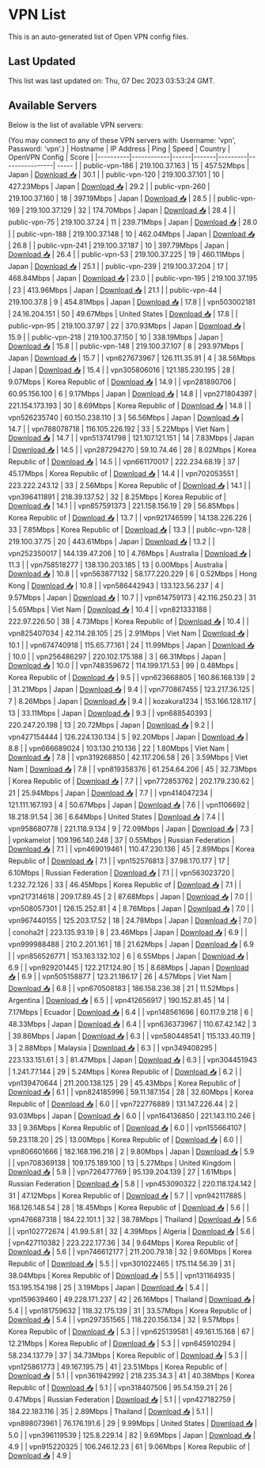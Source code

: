 # VPN List

This is an auto-generated list of Open VPN config files.

## Last Updated

This list was last updated on: Thu, 07 Dec 2023 03:53:24 GMT.

## Available Servers

Below is the list of available VPN servers:

(You may connect to any of these VPN servers with: Username: 'vpn', Password: 'vpn'.)
| Hostname | IP Address | Ping | Speed | Country | OpenVPN Config | Score |
|----------|------------|------|-------|---------|----------------| ----- |
| public-vpn-186 | 219.100.37.163 | 15 | 457.52Mbps | Japan | [Download 📥](./configs/server_0_JP.ovpn) | 30.1 |
| public-vpn-120 | 219.100.37.101 | 10 | 427.23Mbps | Japan | [Download 📥](./configs/server_1_JP.ovpn) | 29.2 |
| public-vpn-260 | 219.100.37.160 | 18 | 397.19Mbps | Japan | [Download 📥](./configs/server_2_JP.ovpn) | 28.5 |
| public-vpn-169 | 219.100.37.129 | 32 | 174.70Mbps | Japan | [Download 📥](./configs/server_3_JP.ovpn) | 28.4 |
| public-vpn-75 | 219.100.37.24 | 11 | 239.71Mbps | Japan | [Download 📥](./configs/server_4_JP.ovpn) | 28.0 |
| public-vpn-188 | 219.100.37.148 | 10 | 462.04Mbps | Japan | [Download 📥](./configs/server_5_JP.ovpn) | 26.8 |
| public-vpn-241 | 219.100.37.187 | 10 | 397.79Mbps | Japan | [Download 📥](./configs/server_6_JP.ovpn) | 26.4 |
| public-vpn-53 | 219.100.37.225 | 19 | 460.11Mbps | Japan | [Download 📥](./configs/server_7_JP.ovpn) | 25.1 |
| public-vpn-239 | 219.100.37.204 | 17 | 468.84Mbps | Japan | [Download 📥](./configs/server_8_JP.ovpn) | 23.0 |
| public-vpn-195 | 219.100.37.195 | 23 | 413.96Mbps | Japan | [Download 📥](./configs/server_9_JP.ovpn) | 21.1 |
| public-vpn-44 | 219.100.37.8 | 9 | 454.81Mbps | Japan | [Download 📥](./configs/server_10_JP.ovpn) | 17.8 |
| vpn503002181 | 24.16.204.151 | 50 | 49.67Mbps | United States | [Download 📥](./configs/server_11_US.ovpn) | 17.8 |
| public-vpn-95 | 219.100.37.97 | 22 | 370.93Mbps | Japan | [Download 📥](./configs/server_12_JP.ovpn) | 15.9 |
| public-vpn-218 | 219.100.37.150 | 10 | 338.19Mbps | Japan | [Download 📥](./configs/server_13_JP.ovpn) | 15.8 |
| public-vpn-148 | 219.100.37.107 | 8 | 293.97Mbps | Japan | [Download 📥](./configs/server_14_JP.ovpn) | 15.7 |
| vpn627673967 | 126.111.35.91 | 4 | 38.56Mbps | Japan | [Download 📥](./configs/server_15_JP.ovpn) | 15.4 |
| vpn305806016 | 121.185.230.195 | 28 | 9.07Mbps | Korea Republic of | [Download 📥](./configs/server_16_KR.ovpn) | 14.9 |
| vpn281890706 | 60.95.156.100 | 6 | 9.17Mbps | Japan | [Download 📥](./configs/server_17_JP.ovpn) | 14.8 |
| vpn271804397 | 221.154.173.193 | 30 | 8.69Mbps | Korea Republic of | [Download 📥](./configs/server_18_KR.ovpn) | 14.8 |
| vpn526235740 | 60.150.238.110 | 3 | 56.56Mbps | Japan | [Download 📥](./configs/server_19_JP.ovpn) | 14.7 |
| vpn788078718 | 116.105.226.192 | 33 | 5.22Mbps | Viet Nam | [Download 📥](./configs/server_20_VN.ovpn) | 14.7 |
| vpn513741798 | 121.107.121.151 | 14 | 7.83Mbps | Japan | [Download 📥](./configs/server_21_JP.ovpn) | 14.5 |
| vpn287294270 | 59.10.74.46 | 28 | 8.02Mbps | Korea Republic of | [Download 📥](./configs/server_22_KR.ovpn) | 14.5 |
| vpn661170017 | 222.234.68.19 | 37 | 45.17Mbps | Korea Republic of | [Download 📥](./configs/server_23_KR.ovpn) | 14.4 |
| vpn702053551 | 223.222.243.12 | 33 | 2.56Mbps | Korea Republic of | [Download 📥](./configs/server_24_KR.ovpn) | 14.1 |
| vpn396411891 | 218.39.137.52 | 32 | 8.25Mbps | Korea Republic of | [Download 📥](./configs/server_25_KR.ovpn) | 14.1 |
| vpn857591373 | 221.158.156.19 | 29 | 56.85Mbps | Korea Republic of | [Download 📥](./configs/server_26_KR.ovpn) | 13.7 |
| vpn921746599 | 14.138.226.226 | 33 | 7.85Mbps | Korea Republic of | [Download 📥](./configs/server_27_KR.ovpn) | 13.3 |
| public-vpn-128 | 219.100.37.75 | 20 | 443.61Mbps | Japan | [Download 📥](./configs/server_28_JP.ovpn) | 13.2 |
| vpn252350017 | 144.139.47.206 | 10 | 4.76Mbps | Australia | [Download 📥](./configs/server_29_AU.ovpn) | 11.3 |
| vpn758518277 | 138.130.203.185 | 13 | 0.00Mbps | Australia | [Download 📥](./configs/server_30_AU.ovpn) | 10.8 |
| vpn563877132 | 58.177.220.229 | 6 | 0.52Mbps | Hong Kong | [Download 📥](./configs/server_31_HK.ovpn) | 10.8 |
| vpn586442943 | 133.123.56.237 | 4 | 9.57Mbps | Japan | [Download 📥](./configs/server_32_JP.ovpn) | 10.7 |
| vpn614759173 | 42.116.250.23 | 31 | 5.65Mbps | Viet Nam | [Download 📥](./configs/server_33_VN.ovpn) | 10.4 |
| vpn821333188 | 222.97.226.50 | 38 | 4.73Mbps | Korea Republic of | [Download 📥](./configs/server_34_KR.ovpn) | 10.4 |
| vpn825407034 | 42.114.28.105 | 25 | 2.91Mbps | Viet Nam | [Download 📥](./configs/server_35_VN.ovpn) | 10.1 |
| vpn674740918 | 115.65.77.161 | 24 | 11.99Mbps | Japan | [Download 📥](./configs/server_36_JP.ovpn) | 10.0 |
| vpn256486297 | 220.102.175.188 | 3 | 66.31Mbps | Japan | [Download 📥](./configs/server_37_JP.ovpn) | 10.0 |
| vpn748359672 | 114.199.171.53 | 99 | 0.48Mbps | Korea Republic of | [Download 📥](./configs/server_38_KR.ovpn) | 9.5 |
| vpn623668805 | 160.86.168.139 | 2 | 31.21Mbps | Japan | [Download 📥](./configs/server_39_JP.ovpn) | 9.4 |
| vpn770867455 | 123.217.36.125 | 7 | 8.26Mbps | Japan | [Download 📥](./configs/server_40_JP.ovpn) | 9.4 |
| kozakura1234 | 153.166.128.117 | 13 | 33.11Mbps | Japan | [Download 📥](./configs/server_41_JP.ovpn) | 9.3 |
| vpn688540393 | 220.247.20.198 | 13 | 20.72Mbps | Japan | [Download 📥](./configs/server_42_JP.ovpn) | 9.2 |
| vpn427154444 | 126.224.130.134 | 5 | 92.20Mbps | Japan | [Download 📥](./configs/server_43_JP.ovpn) | 8.8 |
| vpn666689024 | 103.130.210.136 | 22 | 1.80Mbps | Viet Nam | [Download 📥](./configs/server_44_VN.ovpn) | 7.8 |
| vpn319268850 | 42.117.206.58 | 26 | 3.59Mbps | Viet Nam | [Download 📥](./configs/server_45_VN.ovpn) | 7.8 |
| vpn819358376 | 61.254.64.206 | 45 | 32.73Mbps | Korea Republic of | [Download 📥](./configs/server_46_KR.ovpn) | 7.7 |
| vpn772853762 | 202.179.230.62 | 21 | 25.94Mbps | Japan | [Download 📥](./configs/server_47_JP.ovpn) | 7.7 |
| vpn414047234 | 121.111.167.193 | 4 | 50.67Mbps | Japan | [Download 📥](./configs/server_48_JP.ovpn) | 7.6 |
| vpn1106692 | 18.218.91.54 | 36 | 6.64Mbps | United States | [Download 📥](./configs/server_49_US.ovpn) | 7.4 |
| vpn958680778 | 221.118.9.134 | 9 | 72.09Mbps | Japan | [Download 📥](./configs/server_50_JP.ovpn) | 7.3 |
| vpnkamelot | 109.196.140.248 | 37 | 0.55Mbps | Russian Federation | [Download 📥](./configs/server_51_RU.ovpn) | 7.1 |
| vpn469019461 | 110.47.230.136 | 45 | 2.89Mbps | Korea Republic of | [Download 📥](./configs/server_52_KR.ovpn) | 7.1 |
| vpn152576813 | 37.98.170.177 | 17 | 6.10Mbps | Russian Federation | [Download 📥](./configs/server_53_RU.ovpn) | 7.1 |
| vpn563023720 | 1.232.72.126 | 33 | 46.45Mbps | Korea Republic of | [Download 📥](./configs/server_54_KR.ovpn) | 7.1 |
| vpn217314618 | 209.17.89.45 | 2 | 87.68Mbps | Japan | [Download 📥](./configs/server_55_JP.ovpn) | 7.0 |
| vpn508057301 | 126.15.252.81 | 4 | 8.76Mbps | Japan | [Download 📥](./configs/server_56_JP.ovpn) | 7.0 |
| vpn967440155 | 125.203.17.52 | 18 | 24.78Mbps | Japan | [Download 📥](./configs/server_57_JP.ovpn) | 7.0 |
| conoha2f | 223.135.93.19 | 8 | 23.46Mbps | Japan | [Download 📥](./configs/server_58_JP.ovpn) | 6.9 |
| vpn999988488 | 210.2.201.161 | 18 | 21.62Mbps | Japan | [Download 📥](./configs/server_59_JP.ovpn) | 6.9 |
| vpn856526771 | 153.163.132.102 | 6 | 6.55Mbps | Japan | [Download 📥](./configs/server_60_JP.ovpn) | 6.9 |
| vpn929201445 | 122.217.124.90 | 15 | 8.68Mbps | Japan | [Download 📥](./configs/server_61_JP.ovpn) | 6.9 |
| vpn505158877 | 123.21.186.17 | 26 | 4.57Mbps | Viet Nam | [Download 📥](./configs/server_62_VN.ovpn) | 6.8 |
| vpn670508183 | 186.158.236.38 | 21 | 11.52Mbps | Argentina | [Download 📥](./configs/server_63_AR.ovpn) | 6.5 |
| vpn412656917 | 190.152.81.45 | 14 | 7.17Mbps | Ecuador | [Download 📥](./configs/server_64_EC.ovpn) | 6.4 |
| vpn148561696 | 60.117.9.218 | 6 | 48.33Mbps | Japan | [Download 📥](./configs/server_65_JP.ovpn) | 6.4 |
| vpn636373967 | 110.67.42.142 | 3 | 39.86Mbps | Japan | [Download 📥](./configs/server_66_JP.ovpn) | 6.3 |
| vpn580448541 | 115.133.40.119 | 3 | 2.88Mbps | Malaysia | [Download 📥](./configs/server_67_MY.ovpn) | 6.3 |
| vpn349408295 | 223.133.151.61 | 3 | 81.47Mbps | Japan | [Download 📥](./configs/server_68_JP.ovpn) | 6.3 |
| vpn304451943 | 1.241.77.144 | 29 | 5.24Mbps | Korea Republic of | [Download 📥](./configs/server_69_KR.ovpn) | 6.2 |
| vpn139470644 | 211.200.138.125 | 29 | 45.43Mbps | Korea Republic of | [Download 📥](./configs/server_70_KR.ovpn) | 6.1 |
| vpn824185996 | 59.11.187.154 | 28 | 32.60Mbps | Korea Republic of | [Download 📥](./configs/server_71_KR.ovpn) | 6.0 |
| vpn722776889 | 131.147.226.44 | 2 | 93.03Mbps | Japan | [Download 📥](./configs/server_72_JP.ovpn) | 6.0 |
| vpn164136850 | 221.143.110.246 | 33 | 9.36Mbps | Korea Republic of | [Download 📥](./configs/server_73_KR.ovpn) | 6.0 |
| vpn155664107 | 59.23.118.20 | 25 | 13.00Mbps | Korea Republic of | [Download 📥](./configs/server_74_KR.ovpn) | 6.0 |
| vpn806601666 | 182.168.196.216 | 2 | 9.80Mbps | Japan | [Download 📥](./configs/server_75_JP.ovpn) | 5.9 |
| vpn708369138 | 109.175.189.100 | 13 | 5.27Mbps | United Kingdom | [Download 📥](./configs/server_76_GB.ovpn) | 5.8 |
| vpn726477769 | 95.139.204.139 | 27 | 1.61Mbps | Russian Federation | [Download 📥](./configs/server_77_RU.ovpn) | 5.8 |
| vpn453090322 | 220.118.124.142 | 31 | 47.12Mbps | Korea Republic of | [Download 📥](./configs/server_78_KR.ovpn) | 5.7 |
| vpn942117885 | 168.126.148.54 | 28 | 18.45Mbps | Korea Republic of | [Download 📥](./configs/server_79_KR.ovpn) | 5.6 |
| vpn476687318 | 184.22.101.1 | 32 | 38.78Mbps | Thailand | [Download 📥](./configs/server_80_TH.ovpn) | 5.6 |
| vpn102772674 | 41.99.5.81 | 32 | 4.39Mbps | Algeria | [Download 📥](./configs/server_81_DZ.ovpn) | 5.6 |
| vpn427110382 | 223.222.177.36 | 34 | 9.64Mbps | Korea Republic of | [Download 📥](./configs/server_82_KR.ovpn) | 5.6 |
| vpn746612177 | 211.200.79.18 | 32 | 9.60Mbps | Korea Republic of | [Download 📥](./configs/server_83_KR.ovpn) | 5.5 |
| vpn301022465 | 175.114.56.39 | 31 | 38.04Mbps | Korea Republic of | [Download 📥](./configs/server_84_KR.ovpn) | 5.5 |
| vpn131164935 | 153.195.154.198 | 25 | 3.19Mbps | Japan | [Download 📥](./configs/server_85_JP.ovpn) | 5.4 |
| vpn159639460 | 49.228.171.237 | 42 | 26.16Mbps | Thailand | [Download 📥](./configs/server_86_TH.ovpn) | 5.4 |
| vpn181759632 | 118.32.175.139 | 31 | 33.57Mbps | Korea Republic of | [Download 📥](./configs/server_87_KR.ovpn) | 5.4 |
| vpn297351565 | 118.220.156.134 | 32 | 9.57Mbps | Korea Republic of | [Download 📥](./configs/server_88_KR.ovpn) | 5.3 |
| vpn625139581 | 49.161.15.168 | 67 | 12.21Mbps | Korea Republic of | [Download 📥](./configs/server_89_KR.ovpn) | 5.3 |
| vpn645910294 | 58.234.137.79 | 37 | 34.73Mbps | Korea Republic of | [Download 📥](./configs/server_90_KR.ovpn) | 5.3 |
| vpn125861773 | 49.167.195.75 | 41 | 23.51Mbps | Korea Republic of | [Download 📥](./configs/server_91_KR.ovpn) | 5.1 |
| vpn361942992 | 218.235.34.3 | 41 | 40.38Mbps | Korea Republic of | [Download 📥](./configs/server_92_KR.ovpn) | 5.1 |
| vpn318407506 | 95.54.159.21 | 26 | 0.47Mbps | Russian Federation | [Download 📥](./configs/server_93_RU.ovpn) | 5.1 |
| vpn427182759 | 184.22.183.116 | 35 | 2.89Mbps | Thailand | [Download 📥](./configs/server_94_TH.ovpn) | 5.1 |
| vpn898073961 | 76.176.191.6 | 29 | 9.99Mbps | United States | [Download 📥](./configs/server_95_US.ovpn) | 5.0 |
| vpn396119539 | 125.8.229.14 | 82 | 9.69Mbps | Japan | [Download 📥](./configs/server_96_JP.ovpn) | 4.9 |
| vpn915220325 | 106.246.12.23 | 61 | 9.06Mbps | Korea Republic of | [Download 📥](./configs/server_97_KR.ovpn) | 4.9 |
